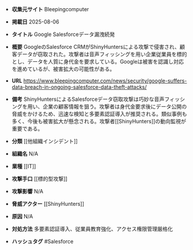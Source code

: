- **収集元サイト**
Bleepingcomputer

- **掲載日**
2025-08-06

- **タイトル**
Google Salesforceデータ漏洩続発

- **概要**
GoogleのSalesforce CRMがShinyHuntersによる攻撃で侵害され、顧客データが窃取された。攻撃者は音声フィッシングを用い企業従業員を標的とし、データを人質に身代金を要求している。Googleは被害を認識し対応を進めているが、被害拡大の可能性がある。

- **URL**
https://www.bleepingcomputer.com/news/security/google-suffers-data-breach-in-ongoing-salesforce-data-theft-attacks/

- **備考**
ShinyHuntersによるSalesforceデータ窃取攻撃は巧妙な音声フィッシングを用い、企業の顧客情報を狙う。攻撃者は身代金要求後にデータ公開の脅威をかけるため、迅速な検知と多要素認証導入が推奨される。類似事例も多く、今後も被害拡大が懸念される。攻撃者[[ShinyHunters]]の動向監視が重要である。

- **分類**
[[他組織インシデント]]

- **組織名**
N/A

- **業種**
[[IT]]

- **攻撃手口**
[[標的型攻撃]]

- **攻撃影響**
N/A

- **脅威アクター**
[[ShinyHunters]]

- **原因**
N/A

- **対処方法**
多要素認証導入、従業員教育強化、アクセス権限管理厳格化

- **ハッシュタグ**
#Salesforce
